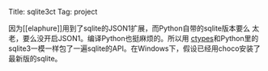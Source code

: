 Title: sqlite3ct
Tag: project

因为[[elaphure]]用到了sqlite的JSON1扩展，而Python自带的sqlite版本要么
太老，要么没开启JSON1。编译Python也挺麻烦的。所以用
[ctypes](https://docs.python.org/3/library/ctypes.html)和Python里的
sqlite3一模一样包了一遍sqlite的API。在Windows下，假设已经用choco安装了
最新版的sqlite。

